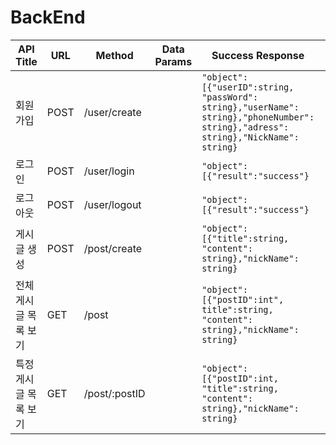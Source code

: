 # BackEnd


|API Title|URL|Method|Data Params|Success Response|Error Response|
|------|---|---|---|---|---|
|회원가입|POST|/user/create||``` "object":[{"userID":string, "passWord": string},"userName": string},"phoneNumber": string},"adress": string},"NickName": string} ```|``` "object":[{"result":"fail"} ```|
|로그인|POST|/user/login||```"object":[{"result":"success"} ```|``` "object":[{"result":"fail"} ```|
|로그아웃|POST|/user/logout||```"object":[{"result":"success"} ```||
|게시글 생성|POST|/post/create||``` "object":[{"title":string, "content": string},"nickName": string} ```|``` "object":[{"result":"fail"} ```|
|전체 게시글 목록 보기|GET|/post||``` "object":[{"postID":int", title":string, "content": string},"nickName": string} ```|``` "object":[{"result":"fail"} ```|
|특정 게시글 목록 보기|GET|/post/:postID||``` "object":[{"postID":int, "title":string, "content": string},"nickName": string} ```|``` "object":[{"result":"fail"} ```|

